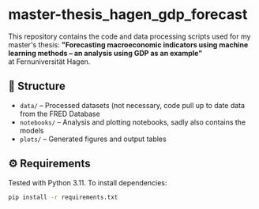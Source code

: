 # master-thesis_hagen_gdp_forecast

This repository contains the code and data processing scripts used for my master's thesis:
**"Forecasting macroeconomic indicators using machine learning methods – an analysis using GDP as an example"**  
at Fernuniversität Hagen.

## 📂 Structure

- `data/` – Processed datasets (not necessary, code pull up to date data from the FRED Database 
- `notebooks/` – Analysis and plotting notebooks, sadly also contains the models
- `plots/` – Generated figures and output tables

## ⚙️ Requirements

Tested with Python 3.11. To install dependencies:

```bash
pip install -r requirements.txt
